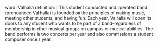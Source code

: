 word: Valhalla
definition: |
  This student conducted and operated band (pronounced Val·halla) is founded on the principles of making music, meeting other students, and having fun. Each year, Valhalla will open its doors to any student who wants to be part of a band–regardless of membership in other musical groups on campus or musical abilities. The band performs in two concerts per year and also commissions a student composer once a year.
